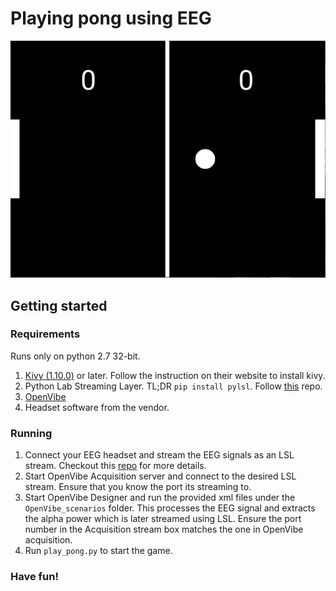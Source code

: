 # Playing pong using EEG
<p align="center">
<img src="/README/pong.png" alt="Pong_screen" width="600px"/>
</p>


## Getting started

### Requirements

Runs only on python 2.7 32-bit. 

1. [Kivy (1.10.0)](https://kivy.org/#home) or later. Follow the instruction on their website to install kivy.
2. Python Lab Streaming Layer. TL;DR `pip install pylsl`. Follow [this](https://github.com/sccn/labstreaminglayer) repo.
3. [OpenVibe](http://openvibe.inria.fr/)
4. Headset software from the vendor.


### Running
1. Connect your EEG headset and stream the EEG signals as an LSL stream. Checkout this [repo](https://github.com/sccn/labstreaminglayer)
  for more details.
2. Start OpenVibe Acquisition server and connect to the desired LSL stream. Ensure that you know the port its streaming to.
3. Start OpenVibe Designer and run the provided xml files under the `OpenVibe_scenarios` folder. This processes the EEG signal and extracts the alpha power which is later streamed using LSL. Ensure the port number in the Acquisition stream box matches the one in OpenVibe acquisition.
4. Run `play_pong.py` to start the game.

### Have fun!
